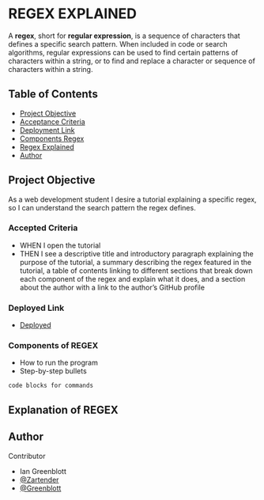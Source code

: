 # REGEX EXPLAINED

A **regex**, short for **regular expression**, is a sequence of characters that defines a specific search pattern. When included in code or search algorithms, regular expressions can be used to find certain patterns of characters within a string, or to find and replace a character or sequence of characters within a string.

## Table of Contents
* [Project Objective](#project-objective)
* [Acceptance Criteria](#acceptance-criteria)
* [Deployment Link](#deployment-link)
* [Components Regex](#components-of-regex)
* [Regex Explained](#explanation-of-regex)
* [Author](#author)

## Project Objective

As a web development student
I desire a tutorial explaining a specific regex,
so I can understand the search pattern the regex defines.

### Accepted Criteria

* WHEN I open the tutorial
* THEN I see a descriptive title and introductory paragraph explaining the purpose of the tutorial, a summary describing the regex featured in the tutorial, a table of contents linking to different sections that break down each component of the regex and explain what it does, and a section about the author with a link to the author’s GitHub profile

### Deployed Link

* [Deployed](https://zartender.github.io/17-regex-explained/)

### Components of REGEX

* How to run the program
* Step-by-step bullets
```
code blocks for commands
```

## Explanation of REGEX

<script src="https://gist.github.com/Zartender/e577e181ea89c95d89e17619ac6395fe#file-index-js"></script>

<script src="https://gist.github.com/Zartender/be55bf772019f4673b3b658effb00d77#file-regex-email-verification-md"></script>



## Author

Contributor

* Ian Greenblott 
* [@Zartender](https://github.com/Zartender)
* [@Greenblott](https://www.linkedin.com/in/greenblott/)



